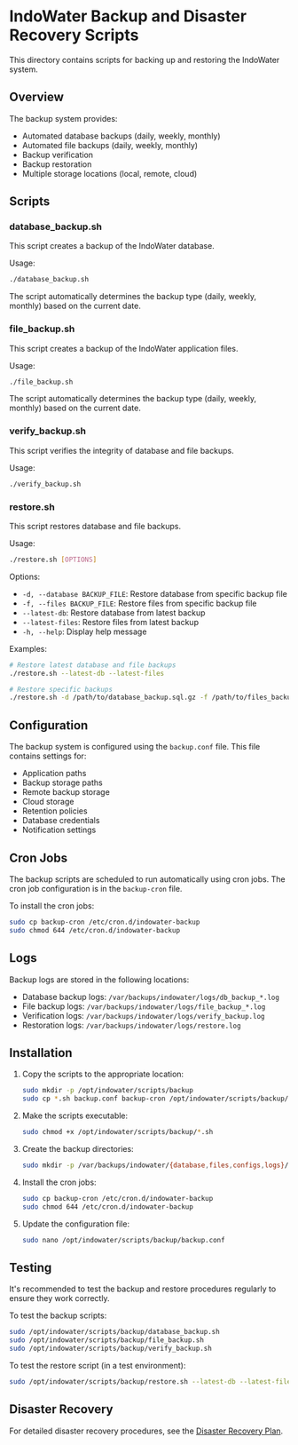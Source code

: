 # IndoWater Backup and Disaster Recovery Scripts

This directory contains scripts for backing up and restoring the IndoWater system.

## Overview

The backup system provides:

- Automated database backups (daily, weekly, monthly)
- Automated file backups (daily, weekly, monthly)
- Backup verification
- Backup restoration
- Multiple storage locations (local, remote, cloud)

## Scripts

### database_backup.sh

This script creates a backup of the IndoWater database.

Usage:
```bash
./database_backup.sh
```

The script automatically determines the backup type (daily, weekly, monthly) based on the current date.

### file_backup.sh

This script creates a backup of the IndoWater application files.

Usage:
```bash
./file_backup.sh
```

The script automatically determines the backup type (daily, weekly, monthly) based on the current date.

### verify_backup.sh

This script verifies the integrity of database and file backups.

Usage:
```bash
./verify_backup.sh
```

### restore.sh

This script restores database and file backups.

Usage:
```bash
./restore.sh [OPTIONS]
```

Options:
- `-d, --database BACKUP_FILE`: Restore database from specific backup file
- `-f, --files BACKUP_FILE`: Restore files from specific backup file
- `--latest-db`: Restore database from latest backup
- `--latest-files`: Restore files from latest backup
- `-h, --help`: Display help message

Examples:
```bash
# Restore latest database and file backups
./restore.sh --latest-db --latest-files

# Restore specific backups
./restore.sh -d /path/to/database_backup.sql.gz -f /path/to/files_backup.tar.gz
```

## Configuration

The backup system is configured using the `backup.conf` file. This file contains settings for:

- Application paths
- Backup storage paths
- Remote backup storage
- Cloud storage
- Retention policies
- Database credentials
- Notification settings

## Cron Jobs

The backup scripts are scheduled to run automatically using cron jobs. The cron job configuration is in the `backup-cron` file.

To install the cron jobs:
```bash
sudo cp backup-cron /etc/cron.d/indowater-backup
sudo chmod 644 /etc/cron.d/indowater-backup
```

## Logs

Backup logs are stored in the following locations:

- Database backup logs: `/var/backups/indowater/logs/db_backup_*.log`
- File backup logs: `/var/backups/indowater/logs/file_backup_*.log`
- Verification logs: `/var/backups/indowater/logs/verify_backup.log`
- Restoration logs: `/var/backups/indowater/logs/restore.log`

## Installation

1. Copy the scripts to the appropriate location:
   ```bash
   sudo mkdir -p /opt/indowater/scripts/backup
   sudo cp *.sh backup.conf backup-cron /opt/indowater/scripts/backup/
   ```

2. Make the scripts executable:
   ```bash
   sudo chmod +x /opt/indowater/scripts/backup/*.sh
   ```

3. Create the backup directories:
   ```bash
   sudo mkdir -p /var/backups/indowater/{database,files,configs,logs}/{daily,weekly,monthly}
   ```

4. Install the cron jobs:
   ```bash
   sudo cp backup-cron /etc/cron.d/indowater-backup
   sudo chmod 644 /etc/cron.d/indowater-backup
   ```

5. Update the configuration file:
   ```bash
   sudo nano /opt/indowater/scripts/backup/backup.conf
   ```

## Testing

It's recommended to test the backup and restore procedures regularly to ensure they work correctly.

To test the backup scripts:
```bash
sudo /opt/indowater/scripts/backup/database_backup.sh
sudo /opt/indowater/scripts/backup/file_backup.sh
sudo /opt/indowater/scripts/backup/verify_backup.sh
```

To test the restore script (in a test environment):
```bash
sudo /opt/indowater/scripts/backup/restore.sh --latest-db --latest-files
```

## Disaster Recovery

For detailed disaster recovery procedures, see the [Disaster Recovery Plan](/docs/DISASTER_RECOVERY_PLAN.md).